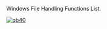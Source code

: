 Windows File Handling Functions List.


[![qb40](https://i.imgur.com/xAWLn0I.jpg)](https://qb40.github.io)
